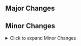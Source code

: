 ## Major Changes


## Minor Changes

<details>
<summary>Click to expand Minor Changes</summary>

- Goals that require the use of drugs or alcohol will no longer be available when those items are banned (eg. in the Straight Edge loadout)
- Tweaked weapon placements for different FoVs and ultra-widescreen
- Alarm lights now count for the "Light Vandalism" bingo goal, if they are breakable

</details>
